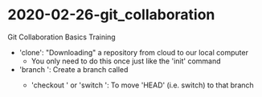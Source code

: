 # 2020-02-26-git_collaboration
Git Collaboration Basics Training

- 'clone': "Downloading" a repository from cloud to our local computer
  - You only need to do this once just like the 'init' command
- 'branch <name>': Create a branch called <name>
  - 'checkout <name>' or 'switch <name>': To move 'HEAD' (i.e. switch) to that branch
